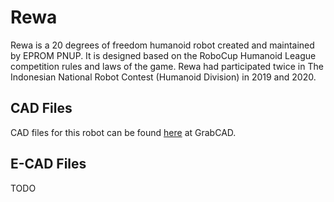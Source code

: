 # Rewa
Rewa is a 20 degrees of freedom humanoid robot created and maintained by EPROM PNUP. It is designed based on the RoboCup Humanoid League competition rules and laws of the game.
Rewa had participated twice in The Indonesian National Robot Contest (Humanoid Division) in 2019 and 2020.

## CAD Files
CAD files for this robot can be found [here](https://grabcad.com/library/rewa-humanoid-robot-1) at GrabCAD.

## E-CAD Files
TODO
